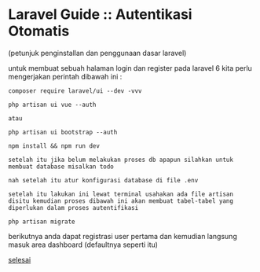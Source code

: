 # Laravel Guide :: Autentikasi Otomatis

(petunjuk penginstallan dan penggunaan dasar laravel)

untuk membuat sebuah halaman login dan register pada laravel 6 kita perlu mengerjakan perintah dibawah ini :

```
composer require laravel/ui --dev -vvv

php artisan ui vue --auth

atau

php artisan ui bootstrap --auth

npm install && npm run dev

setelah itu jika belum melakukan proses db apapun silahkan untuk membuat database misalkan todo

nah setelah itu atur konfigurasi database di file .env

setelah itu lakukan ini lewat terminal usahakan ada file artisan disitu kemudian proses dibawah ini akan membuat tabel-tabel yang diperlukan dalam proses autentifikasi

php artisan migrate
```

berikutnya anda dapat registrasi user pertama dan kemudian langsung masuk area dashboard (defaultnya seperti itu)

[selesai](guide.md)
